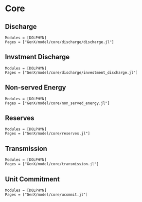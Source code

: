 # Core

## Discharge
```@autodocs
Modules = [DOLPHYN]
Pages = ["GenX/model/core/discharge/discharge.jl"]
```

## Invstment Discharge
```@autodocs
Modules = [DOLPHYN]
Pages = ["GenX/model/core/discharge/investment_discharge.jl"]
```

## Non-served Energy
```@autodocs
Modules = [DOLPHYN]
Pages = ["GenX/model/core/non_served_energy.jl"]
```

## Reserves
```@autodocs
Modules = [DOLPHYN]
Pages = ["GenX/model/core/reserves.jl"]
```

## Transmission
```@autodocs
Modules = [DOLPHYN]
Pages = ["GenX/model/core/transmission.jl"]
```

## Unit Commitment
```@autodocs
Modules = [DOLPHYN]
Pages = ["GenX/model/core/ucommit.jl"]
```